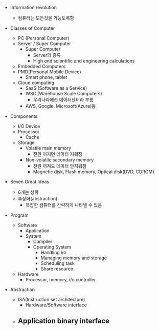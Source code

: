 - Information revolution
	- 컴퓨터는 모든것을 가능토록함

- Classes of Computer
	- PC (Personal Computer)
	- Server / Super Computer
		- Super Computer
			- Server의 종류
			- High end scientific and engineering calculations
	- Embedded Computers
	- PMD(Personal Mobile Device)
		- Smart phone, tablet
	- Cloud computing
		- SaaS (Software as a Service)
		- WSC (Warehouse Scale Computers)
			- 우리나라에선 데이터센터라 부름
		- AWS, Google, Microsoft(Azure)등

- Components
	- I/O Device
	- Processor
		- Cache
	- Storage
		- Volatile main memory
			- 전원 꺼지면 데이터 지워짐
		- Non-volatile secondary memory
			- 전원 꺼져도 데이터 안지워짐
			- Magnetic disk, Flash memory, Optical disk(DVD, CDROM)

- Seven Great Ideas
	- 6개는 생략
	- 추상화(abstraction)
		- 복잡한 컴퓨터를 간략하게 나타낼 수 있음

- Program
	- Software
		- Application
		- System
			- Compiler
			- Operating System
				- Handling i/o
				- Managing memory and storage
				- Scheduling task
				- Share resource
	- Hardware
		- Processor, memory, i/o controller

- Abstraction
	- ISA(Instruction set architecture)
		- Hardware/Software interface
	- Application binary interface
		- 